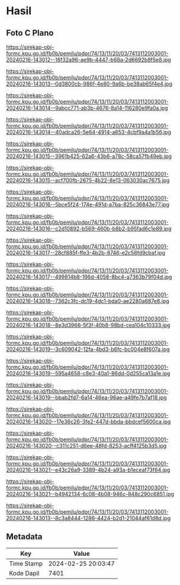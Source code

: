 # Hasil

## Foto C Plano

https://sirekap-obj-formc.kpu.go.id/fb0b/pemilu/pdpr/74/13/11/20/03/7413112003001-20240216-143012--16f32a96-ae9b-4447-b68a-2d6692b8f5e8.jpg

https://sirekap-obj-formc.kpu.go.id/fb0b/pemilu/pdpr/74/13/11/20/03/7413112003001-20240216-143013--0d3800cb-986f-4e80-9a6b-be38ab65f4e4.jpg

https://sirekap-obj-formc.kpu.go.id/fb0b/pemilu/pdpr/74/13/11/20/03/7413112003001-20240216-143014--9abcc771-ab3b-4676-8a14-116280e9fa0a.jpg

https://sirekap-obj-formc.kpu.go.id/fb0b/pemilu/pdpr/74/13/11/20/03/7413112003001-20240216-143014--40adca26-5e64-4914-a653-4cbf9a4a1b56.jpg

https://sirekap-obj-formc.kpu.go.id/fb0b/pemilu/pdpr/74/13/11/20/03/7413112003001-20240216-143015--3961b425-62a6-43b6-a78c-58ca57fb49eb.jpg

https://sirekap-obj-formc.kpu.go.id/fb0b/pemilu/pdpr/74/13/11/20/03/7413112003001-20240216-143015--acf700fb-2675-4b22-8e13-063030ac7675.jpg

https://sirekap-obj-formc.kpu.go.id/fb0b/pemilu/pdpr/74/13/11/20/03/7413112003001-20240216-143016--5bce5f24-174e-491d-a7ba-825c36843e77.jpg

https://sirekap-obj-formc.kpu.go.id/fb0b/pemilu/pdpr/74/13/11/20/03/7413112003001-20240216-143016--c2d10892-b569-460b-b8b2-b95fad6c1e89.jpg

https://sirekap-obj-formc.kpu.go.id/fb0b/pemilu/pdpr/74/13/11/20/03/7413112003001-20240216-143017--28cf885f-ffe3-4b2b-8746-e2c56fd9cbaf.jpg

https://sirekap-obj-formc.kpu.go.id/fb0b/pemilu/pdpr/74/13/11/20/03/7413112003001-20240216-143017--499814b8-196d-4058-8bc4-a7363b79f04d.jpg

https://sirekap-obj-formc.kpu.go.id/fb0b/pemilu/pdpr/74/13/11/20/03/7413112003001-20240216-143018--7362c3fc-dc19-4dc1-bda0-ae2280a687e8.jpg

https://sirekap-obj-formc.kpu.go.id/fb0b/pemilu/pdpr/74/13/11/20/03/7413112003001-20240216-143018--8e3d3966-5f3f-40b8-98bd-cea104c10333.jpg

https://sirekap-obj-formc.kpu.go.id/fb0b/pemilu/pdpr/74/13/11/20/03/7413112003001-20240216-143019--3c609042-12fa-4bd3-b6fc-bc004e8f607a.jpg

https://sirekap-obj-formc.kpu.go.id/fb0b/pemilu/pdpr/74/13/11/20/03/7413112003001-20240216-143019--595a4658-c8e3-40a1-86dd-0d255ca13a1e.jpg

https://sirekap-obj-formc.kpu.go.id/fb0b/pemilu/pdpr/74/13/11/20/03/7413112003001-20240216-143019--bbab2fd7-6a14-46ea-96ae-a49fe7b7af18.jpg

https://sirekap-obj-formc.kpu.go.id/fb0b/pemilu/pdpr/74/13/11/20/03/7413112003001-20240216-143020--17e36c26-3fe2-447d-bbda-bbdcef5600ca.jpg

https://sirekap-obj-formc.kpu.go.id/fb0b/pemilu/pdpr/74/13/11/20/03/7413112003001-20240216-143020--c311c251-d6ee-48fd-8253-acff4125b3d5.jpg

https://sirekap-obj-formc.kpu.go.id/fb0b/pemilu/pdpr/74/13/11/20/03/7413112003001-20240216-143021--e43c26a9-3389-4b24-a93a-b1eceaf73f64.jpg

https://sirekap-obj-formc.kpu.go.id/fb0b/pemilu/pdpr/74/13/11/20/03/7413112003001-20240216-143021--b4942134-6c08-4b08-946c-848c290c6851.jpg

https://sirekap-obj-formc.kpu.go.id/fb0b/pemilu/pdpr/74/13/11/20/03/7413112003001-20240216-143013--8c3a8444-1286-4424-b2d1-21044af61d8d.jpg


## Metadata

| Key        | Value               |
| ---------- | ------------------- |
| Time Stamp | 2024-02-25 20:03:47 |
| Kode Dapil | 7401                |



